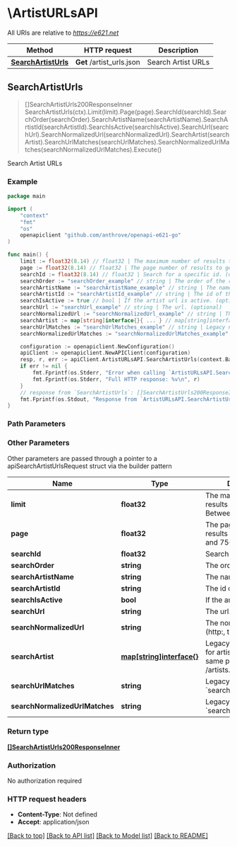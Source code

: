 # \ArtistURLsAPI

All URIs are relative to *https://e621.net*

Method | HTTP request | Description
------------- | ------------- | -------------
[**SearchArtistUrls**](ArtistURLsAPI.md#SearchArtistUrls) | **Get** /artist_urls.json | Search Artist URLs



## SearchArtistUrls

> []SearchArtistUrls200ResponseInner SearchArtistUrls(ctx).Limit(limit).Page(page).SearchId(searchId).SearchOrder(searchOrder).SearchArtistName(searchArtistName).SearchArtistId(searchArtistId).SearchIsActive(searchIsActive).SearchUrl(searchUrl).SearchNormalizedUrl(searchNormalizedUrl).SearchArtist(searchArtist).SearchUrlMatches(searchUrlMatches).SearchNormalizedUrlMatches(searchNormalizedUrlMatches).Execute()

Search Artist URLs

### Example

```go
package main

import (
	"context"
	"fmt"
	"os"
	openapiclient "github.com/anthrove/openapi-e621-go"
)

func main() {
	limit := float32(8.14) // float32 | The maximum number of results to return. Between 0 and 320. (optional)
	page := float32(8.14) // float32 | The page number of results to get. Between 1 and 750. (optional)
	searchId := float32(8.14) // float32 | Search for a specific id. (optional)
	searchOrder := "searchOrder_example" // string | The order of the results. (optional)
	searchArtistName := "searchArtistName_example" // string | The name of the artist. (optional)
	searchArtistId := "searchArtistId_example" // string | The id of the artist. (optional)
	searchIsActive := true // bool | If the artist url is active. (optional)
	searchUrl := "searchUrl_example" // string | The url. (optional)
	searchNormalizedUrl := "searchNormalizedUrl_example" // string | The normalized url. (http:, trailing `/`) (optional)
	searchArtist := map[string]interface{}{ ... } // map[string]interface{} | Legacy nested search for artist. Supports the same parameters as /artists.json. (optional)
	searchUrlMatches := "searchUrlMatches_example" // string | Legacy name for `search[url]`. (optional)
	searchNormalizedUrlMatches := "searchNormalizedUrlMatches_example" // string | Legacy name for `search[normalized_url]`. (optional)

	configuration := openapiclient.NewConfiguration()
	apiClient := openapiclient.NewAPIClient(configuration)
	resp, r, err := apiClient.ArtistURLsAPI.SearchArtistUrls(context.Background()).Limit(limit).Page(page).SearchId(searchId).SearchOrder(searchOrder).SearchArtistName(searchArtistName).SearchArtistId(searchArtistId).SearchIsActive(searchIsActive).SearchUrl(searchUrl).SearchNormalizedUrl(searchNormalizedUrl).SearchArtist(searchArtist).SearchUrlMatches(searchUrlMatches).SearchNormalizedUrlMatches(searchNormalizedUrlMatches).Execute()
	if err != nil {
		fmt.Fprintf(os.Stderr, "Error when calling `ArtistURLsAPI.SearchArtistUrls``: %v\n", err)
		fmt.Fprintf(os.Stderr, "Full HTTP response: %v\n", r)
	}
	// response from `SearchArtistUrls`: []SearchArtistUrls200ResponseInner
	fmt.Fprintf(os.Stdout, "Response from `ArtistURLsAPI.SearchArtistUrls`: %v\n", resp)
}
```

### Path Parameters



### Other Parameters

Other parameters are passed through a pointer to a apiSearchArtistUrlsRequest struct via the builder pattern


Name | Type | Description  | Notes
------------- | ------------- | ------------- | -------------
 **limit** | **float32** | The maximum number of results to return. Between 0 and 320. | 
 **page** | **float32** | The page number of results to get. Between 1 and 750. | 
 **searchId** | **float32** | Search for a specific id. | 
 **searchOrder** | **string** | The order of the results. | 
 **searchArtistName** | **string** | The name of the artist. | 
 **searchArtistId** | **string** | The id of the artist. | 
 **searchIsActive** | **bool** | If the artist url is active. | 
 **searchUrl** | **string** | The url. | 
 **searchNormalizedUrl** | **string** | The normalized url. (http:, trailing &#x60;/&#x60;) | 
 **searchArtist** | [**map[string]interface{}**](map[string]interface{}.md) | Legacy nested search for artist. Supports the same parameters as /artists.json. | 
 **searchUrlMatches** | **string** | Legacy name for &#x60;search[url]&#x60;. | 
 **searchNormalizedUrlMatches** | **string** | Legacy name for &#x60;search[normalized_url]&#x60;. | 

### Return type

[**[]SearchArtistUrls200ResponseInner**](SearchArtistUrls200ResponseInner.md)

### Authorization

No authorization required

### HTTP request headers

- **Content-Type**: Not defined
- **Accept**: application/json

[[Back to top]](#) [[Back to API list]](../README.md#documentation-for-api-endpoints)
[[Back to Model list]](../README.md#documentation-for-models)
[[Back to README]](../README.md)


